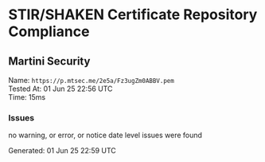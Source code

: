 # STIR/SHAKEN Certificate Repository Compliance

## Martini Security

Name: `https://p.mtsec.me/2e5a/Fz3ugZm0ABBV.pem`\
Tested At: 01 Jun 25 22:56 UTC\
Time: 15ms

### Issues

no warning, or error, or notice date level issues were found

Generated: 01 Jun 25 22:59 UTC